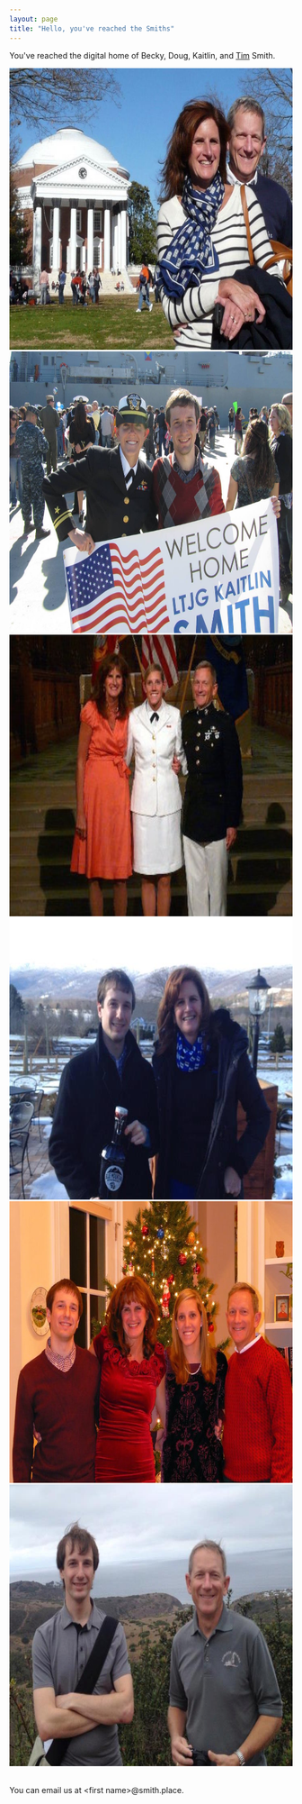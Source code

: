 ```yaml
---
layout: page
title: "Hello, you've reached the Smiths"
---
```


You've reached the digital home of Becky, Doug, Kaitlin, and [Tim](http://tim-smith.us) Smith.

<div id="rotating-item-wrapper">
<img src="media/uva.jpg" class="rotating-item" width="700" height="500">
<img src="media/wb.jpg" class="rotating-item" width="700" height="500">
<img src="media/commissioning.jpg" class="rotating-item" width="700" height="500">
<img src="media/backbone.jpg" class="rotating-item" width="700" height="500">
<img src="media/christmas.jpg" class="rotating-item" width="700" height="500">
<img src="media/crystalcove.jpg" class="rotating-item" width="700" height="500">
</div>
<br style="clear: both;">

You can email us at &lt;first name&gt;@smith.place.

<script type="text/javascript" src="js/jquery.min.js"></script>
<script type="text/javascript" src="js/spinner.js"></script>
